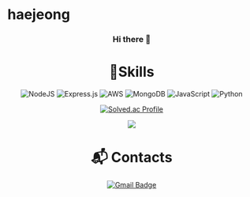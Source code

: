 # haejeong
<div align="center">
  
  ### Hi there 👋
# 💪Skills
![NodeJS](https://img.shields.io/badge/node.js-6DA55F?style=for-the-badge&logo=node.js&logoColor=white)
![Express.js](https://img.shields.io/badge/express.js-%23404d59.svg?style=for-the-badge&logo=express&logoColor=%2361DAFB)
![AWS](https://img.shields.io/badge/AWS-%23FF9900.svg?style=for-the-badge&logo=amazon-aws&logoColor=white)
![MongoDB](https://img.shields.io/badge/MongoDB-%234ea94b.svg?style=for-the-badge&logo=mongodb&logoColor=white)
![JavaScript](https://img.shields.io/badge/javascript-%23323330.svg?style=for-the-badge&logo=javascript&logoColor=%23F7DF1E)
![Python](https://img.shields.io/badge/python-3670A0?style=for-the-badge&logo=python&logoColor=ffdd54)

[![Solved.ac Profile](http://mazassumnida.wtf/api/v2/generate_badge?boj=kkaanm12)](https://solved.ac/kkaanm12/)

<a href="https://hjyim.tistory.com" target="_blank"><img src="https://img.shields.io/static/v1?label=&amp;message=tistory&amp;color=20C997&amp;style=for-the-badge&amp;logo=velog&amp;logoColor=white"/></a>

# :mailbox_with_mail: Contacts

[![Gmail Badge](https://img.shields.io/badge/Gmail-d14836?style=flat-square&logo=Gmail&logoColor=white&link=mailto:a38722243@gmail.com)](mailto:a38722243@gmail.com)

  </div>

